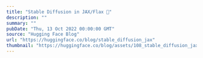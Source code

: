 ```yaml
---
title: "Stable Diffusion in JAX/Flax 🚀"
description: ""
summary: ""
pubDate: "Thu, 13 Oct 2022 00:00:00 GMT"
source: "Hugging Face Blog"
url: "https://huggingface.co/blog/stable_diffusion_jax"
thumbnail: "https://huggingface.co/blog/assets/108_stable_diffusion_jax/thumbnail.png"
---
```


